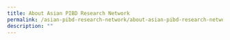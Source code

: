 ```yaml
---
title: About Asian PIBD Research Network
permalink: /asian-pibd-research-network/about-asian-pibd-research-network/
description: ""
---
```


